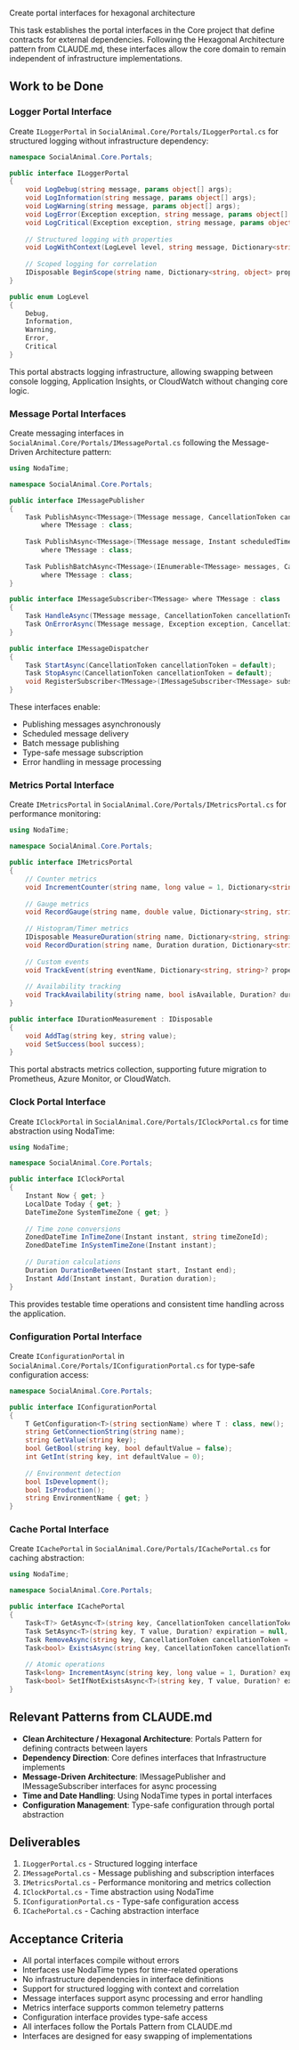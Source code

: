 Create portal interfaces for hexagonal architecture

This task establishes the portal interfaces in the Core project that define contracts for external dependencies. Following the Hexagonal Architecture pattern from CLAUDE.md, these interfaces allow the core domain to remain independent of infrastructure implementations.

## Work to be Done

### Logger Portal Interface
Create `ILoggerPortal` in `SocialAnimal.Core/Portals/ILoggerPortal.cs` for structured logging without infrastructure dependency:

```csharp
namespace SocialAnimal.Core.Portals;

public interface ILoggerPortal
{
    void LogDebug(string message, params object[] args);
    void LogInformation(string message, params object[] args);
    void LogWarning(string message, params object[] args);
    void LogError(Exception exception, string message, params object[] args);
    void LogCritical(Exception exception, string message, params object[] args);
    
    // Structured logging with properties
    void LogWithContext(LogLevel level, string message, Dictionary<string, object> properties);
    
    // Scoped logging for correlation
    IDisposable BeginScope(string name, Dictionary<string, object> properties);
}

public enum LogLevel
{
    Debug,
    Information,
    Warning,
    Error,
    Critical
}
```

This portal abstracts logging infrastructure, allowing swapping between console logging, Application Insights, or CloudWatch without changing core logic.

### Message Portal Interfaces
Create messaging interfaces in `SocialAnimal.Core/Portals/IMessagePortal.cs` following the Message-Driven Architecture pattern:

```csharp
using NodaTime;

namespace SocialAnimal.Core.Portals;

public interface IMessagePublisher
{
    Task PublishAsync<TMessage>(TMessage message, CancellationToken cancellationToken = default) 
        where TMessage : class;
    
    Task PublishAsync<TMessage>(TMessage message, Instant scheduledTime, CancellationToken cancellationToken = default) 
        where TMessage : class;
    
    Task PublishBatchAsync<TMessage>(IEnumerable<TMessage> messages, CancellationToken cancellationToken = default) 
        where TMessage : class;
}

public interface IMessageSubscriber<TMessage> where TMessage : class
{
    Task HandleAsync(TMessage message, CancellationToken cancellationToken = default);
    Task OnErrorAsync(TMessage message, Exception exception, CancellationToken cancellationToken = default);
}

public interface IMessageDispatcher
{
    Task StartAsync(CancellationToken cancellationToken = default);
    Task StopAsync(CancellationToken cancellationToken = default);
    void RegisterSubscriber<TMessage>(IMessageSubscriber<TMessage> subscriber) where TMessage : class;
}
```

These interfaces enable:
- Publishing messages asynchronously
- Scheduled message delivery
- Batch message publishing
- Type-safe message subscription
- Error handling in message processing

### Metrics Portal Interface
Create `IMetricsPortal` in `SocialAnimal.Core/Portals/IMetricsPortal.cs` for performance monitoring:

```csharp
using NodaTime;

namespace SocialAnimal.Core.Portals;

public interface IMetricsPortal
{
    // Counter metrics
    void IncrementCounter(string name, long value = 1, Dictionary<string, string>? tags = null);
    
    // Gauge metrics
    void RecordGauge(string name, double value, Dictionary<string, string>? tags = null);
    
    // Histogram/Timer metrics
    IDisposable MeasureDuration(string name, Dictionary<string, string>? tags = null);
    void RecordDuration(string name, Duration duration, Dictionary<string, string>? tags = null);
    
    // Custom events
    void TrackEvent(string eventName, Dictionary<string, string>? properties = null, Dictionary<string, double>? metrics = null);
    
    // Availability tracking
    void TrackAvailability(string name, bool isAvailable, Duration? duration = null);
}

public interface IDurationMeasurement : IDisposable
{
    void AddTag(string key, string value);
    void SetSuccess(bool success);
}
```

This portal abstracts metrics collection, supporting future migration to Prometheus, Azure Monitor, or CloudWatch.

### Clock Portal Interface
Create `IClockPortal` in `SocialAnimal.Core/Portals/IClockPortal.cs` for time abstraction using NodaTime:

```csharp
using NodaTime;

namespace SocialAnimal.Core.Portals;

public interface IClockPortal
{
    Instant Now { get; }
    LocalDate Today { get; }
    DateTimeZone SystemTimeZone { get; }
    
    // Time zone conversions
    ZonedDateTime InTimeZone(Instant instant, string timeZoneId);
    ZonedDateTime InSystemTimeZone(Instant instant);
    
    // Duration calculations
    Duration DurationBetween(Instant start, Instant end);
    Instant Add(Instant instant, Duration duration);
}
```

This provides testable time operations and consistent time handling across the application.

### Configuration Portal Interface
Create `IConfigurationPortal` in `SocialAnimal.Core/Portals/IConfigurationPortal.cs` for type-safe configuration access:

```csharp
namespace SocialAnimal.Core.Portals;

public interface IConfigurationPortal
{
    T GetConfiguration<T>(string sectionName) where T : class, new();
    string GetConnectionString(string name);
    string GetValue(string key);
    bool GetBool(string key, bool defaultValue = false);
    int GetInt(string key, int defaultValue = 0);
    
    // Environment detection
    bool IsDevelopment();
    bool IsProduction();
    string EnvironmentName { get; }
}
```

### Cache Portal Interface
Create `ICachePortal` in `SocialAnimal.Core/Portals/ICachePortal.cs` for caching abstraction:

```csharp
using NodaTime;

namespace SocialAnimal.Core.Portals;

public interface ICachePortal
{
    Task<T?> GetAsync<T>(string key, CancellationToken cancellationToken = default) where T : class;
    Task SetAsync<T>(string key, T value, Duration? expiration = null, CancellationToken cancellationToken = default) where T : class;
    Task RemoveAsync(string key, CancellationToken cancellationToken = default);
    Task<bool> ExistsAsync(string key, CancellationToken cancellationToken = default);
    
    // Atomic operations
    Task<long> IncrementAsync(string key, long value = 1, Duration? expiration = null, CancellationToken cancellationToken = default);
    Task<bool> SetIfNotExistsAsync<T>(string key, T value, Duration? expiration = null, CancellationToken cancellationToken = default) where T : class;
}
```

## Relevant Patterns from CLAUDE.md

- **Clean Architecture / Hexagonal Architecture**: Portals Pattern for defining contracts between layers
- **Dependency Direction**: Core defines interfaces that Infrastructure implements
- **Message-Driven Architecture**: IMessagePublisher and IMessageSubscriber interfaces for async processing
- **Time and Date Handling**: Using NodaTime types in portal interfaces
- **Configuration Management**: Type-safe configuration through portal abstraction

## Deliverables

1. `ILoggerPortal.cs` - Structured logging interface
2. `IMessagePortal.cs` - Message publishing and subscription interfaces
3. `IMetricsPortal.cs` - Performance monitoring and metrics collection
4. `IClockPortal.cs` - Time abstraction using NodaTime
5. `IConfigurationPortal.cs` - Type-safe configuration access
6. `ICachePortal.cs` - Caching abstraction interface

## Acceptance Criteria

- All portal interfaces compile without errors
- Interfaces use NodaTime types for time-related operations
- No infrastructure dependencies in interface definitions
- Support for structured logging with context and correlation
- Message interfaces support async processing and error handling
- Metrics interface supports common telemetry patterns
- Configuration interface provides type-safe access
- All interfaces follow the Portals Pattern from CLAUDE.md
- Interfaces are designed for easy swapping of implementations